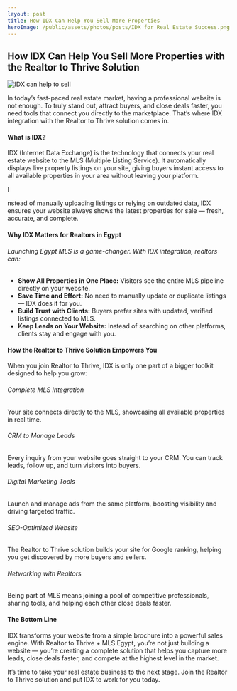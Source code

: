 ```yaml
---
layout: post
title: How IDX Can Help You Sell More Properties
heroImage: /public/assets/photos/posts/IDX for Real Estate Success.png
---
```



<h2>How IDX Can Help You Sell More Properties with the Realtor to Thrive Solution</h2>
<img src="{{site.url}}{{ page.heroImage }}" alt="IDX can help to sell"/>

<p>In today’s fast-paced real estate market, having a professional website is not enough. To truly stand out, attract buyers, and close deals faster, you need tools that connect you directly to the marketplace. That’s where IDX integration with the Realtor to Thrive solution comes in.</p>

<h4>What is IDX?</h4>

<p>IDX (Internet Data Exchange) is the technology that connects your real estate website to the MLS (Multiple Listing Service). It automatically displays live property listings on your site, giving buyers instant access to all available properties in your area without leaving your platform.</p>

I<p>nstead of manually uploading listings or relying on outdated data, IDX ensures your website always shows the latest properties for sale — fresh, accurate, and complete.</p>

<h4>Why IDX Matters for Realtors in Egypt</h4>

<h6>Launching Egypt MLS is a game-changer. With IDX integration, realtors can:</h6>
<ul>
<li><b>Show All Properties in One Place:</b> Visitors see the entire MLS pipeline directly on your website.</li>
<li><b>Save Time and Effort:</b> No need to manually update or duplicate listings — IDX does it for you.</li>
<li><b>Build Trust with Clients:</b> Buyers prefer sites with updated, verified listings connected to MLS.</li>
<li><b>Keep Leads on Your Website:</b> Instead of searching on other platforms, clients stay and engage with you.</li>
</ul>
<h4>How the Realtor to Thrive Solution Empowers You</h4>
<p>When you join Realtor to Thrive, IDX is only one part of a bigger toolkit designed to help you grow:</p>

<h6>Complete MLS Integration</h6>
<p>Your site connects directly to the MLS, showcasing all available properties in real time.</p>

<h6>CRM to Manage Leads</h6>
<p>Every inquiry from your website goes straight to your CRM. You can track leads, follow up, and turn visitors into buyers.</p>

<h6>Digital Marketing Tools</h6>
<p>Launch and manage ads from the same platform, boosting visibility and driving targeted traffic.</p>

<h6>SEO-Optimized Website</h6>
<p>The Realtor to Thrive solution builds your site for Google ranking, helping you get discovered by more buyers and sellers.</p>

<h6>Networking with Realtors</h6>
<p>Being part of MLS means joining a pool of competitive professionals, sharing tools, and helping each other close deals faster.</p>

<h4>The Bottom Line</h4>

<p>IDX transforms your website from a simple brochure into a powerful sales engine. With Realtor to Thrive + MLS Egypt, you’re not just building a website — you’re creating a complete solution that helps you capture more leads, close deals faster, and compete at the highest level in the market.</p>

<p>It’s time to take your real estate business to the next stage. Join the Realtor to Thrive solution and put IDX to work for you today.</p>

